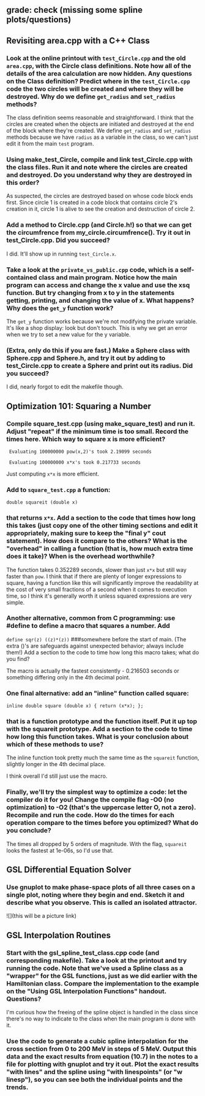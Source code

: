 ## grade: check (missing some spline plots/questions)
## Revisiting area.cpp with a C++ Class

### Look at the online printout with `test_Circle.cpp` and the old `area.cpp`, with the Circle class definitions. Note how all of the details of the area calculation are now hidden. Any questions on the Class definition? Predict where in the `test_Circle.cpp` code the two circles will be created and where they will be destroyed. Why do we define `get_radius` and `set_radius` methods?

The class definition seems reasonable and straightforward. I think that the circles are created when the objects are initiated and destroyed at the end of the block where they're created. We define `get_radius` and `set_radius` methods because we have `radius` as a variable in the class, so we can't just edit it from the main `test` program.

### Using make_test_Circle, compile and link test_Circle.cpp with the class files. Run it and note where the circles are created and destroyed. Do you understand why they are destroyed in this order?

As suspected, the circles are destroyed based on whose code block ends first. Since circle 1 is created in a code block that contains circle 2's creation in it, circle 1 is alive to see the creation and destruction of circle 2.

### Add a method to Circle.cpp (and Circle.h!) so that we can get the circumfrence from my_circle.circumfrence(). Try it out in test_Circle.cpp. Did you succeed?

I did. It'll show up in running `test_Circle.x`.

### Take a look at the `private_vs_public.cpp` code, which is a self-contained class and main program. Notice how the main program can access and change the x value and use the xsq function. But try changing from x to y in the statements getting, printing, and changing the value of x. What happens? Why does the `get_y` function work?

The `get_y` function works because we're not modifying the private variable. It's like a shop display: look but don't touch. This is why we get an error when we try to set a new value for the y variable.

### (Extra, only do this if you are fast.) Make a Sphere class with Sphere.cpp and Sphere.h, and try it out by adding to test_Circle.cpp to create a Sphere and print out its radius. Did you succeed?

I did, nearly forgot to edit the makefile though.

## Optimization 101: Squaring a Number

### Compile square_test.cpp (using make_square_test) and run it. Adjust "repeat" if the minimum time is too small. Record the times here. Which way to square x is more efficient?

```
 Evaluating 100000000 pow(x,2)'s took 2.19099 seconds

 Evaluating 100000000 x*x's took 0.217733 seconds
```
Just computing `x*x` is more efficient.

### Add to `square_test.cpp` a function:
`double squareit (double x)`
### that returns `x*x`. Add a section to the code that times how long this takes (just copy one of the other timing sections and edit it appropriately, making sure to keep the "final y" cout statement). How does it compare to the others? What is the "overhead" in calling a function (that is, how much extra time does it take)? When is the overhead worthwhile?

The function takes 0.352289 seconds, slower than just `x*x` but still way faster than `pow`. I think that if there are plenty of longer expressions to square, having a function like this will significantly improve the readability at the cost of very small fractions of a second when it comes to execution time, so I think it's generally worth it unless squared expressions are very simple.

### Another alternative, common from C programming: use #define to define a macro that squares a number. Add
`define sqr(z) ((z)*(z))`
###somewhere before the start of main. (The extra ()'s are safeguards against unexpected behavior; always include them!) Add a section to the code to time how long this macro takes; what do you find?

The macro is actually the fastest consistently - 0.216503 seconds or something differing only in the 4th decimal point.

### One final alternative: add an "inline" function called square:
`inline double square (double x) { return (x*x); };`
### that is a function prototype and the function itself. Put it up top with the squareit prototype. Add a section to the code to time how long this function takes. What is your conclusion about which of these methods to use?

The inline function took pretty much the same time as the `squareit` function, slightly longer in the 4th decimal place.

I think overall I'd still just use the macro.

### Finally, we'll try the simplest way to optimize a code: let the compiler do it for you! Change the compile flag -O0 (no optimization) to -O2 (that's the uppercase letter O, not a zero). Recompile and run the code. How do the times for each operation compare to the times before you optimized? What do you conclude?

The times all dropped by 5 orders of magnitude. With the flag, `squareit` looks the fastest at 1e-06s, so I'd use that.

## GSL Differential Equation Solver

### Use gnuplot to make phase-space plots of all three cases on a single plot, noting where they begin and end. Sketch it and describe what you observe. This is called an isolated attractor.

![](this will be a picture link)

## GSL Interpolation Routines

### Start with the gsl_spline_test_class.cpp code (and corresponding makefile). Take a look at the printout and try running the code. Note that we've used a Spline class as a "wrapper" for the GSL functions, just as we did earlier with the Hamiltonian class. Compare the implementation to the example on the "Using GSL Interpolation Functions" handout. Questions?

I'm curious how the freeing of the spline object is handled in the class since there's no way to indicate to the class when the main program is done with it.

### Use the code to generate a cubic spline interpolation for the cross section from 0 to 200 MeV in steps of 5 MeV. Output this data and the exact results from equation (10.7) in the notes to a file for plotting with gnuplot and try it out. Plot the exact results "with lines" and the spline using "with linespoints" (or "w linesp"), so you can see both the individual points and the trends.
